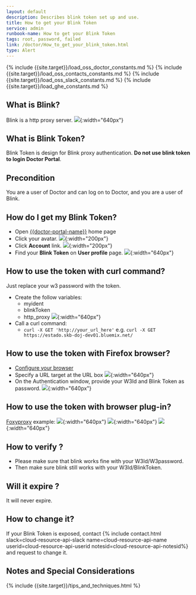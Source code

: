 ```yaml
---
layout: default
description: Describes blink token set up and use.
title: How to get your Blink Token
service: admin
runbook-name: How to get your Blink Token
tags: root, password, failed
link: /doctor/How_to_get_your_blink_token.html
type: Alert
---
```


{% include {{site.target}}/load_oss_doctor_constants.md %}
{% include {{site.target}}/load_oss_contacts_constants.md %}
{% include {{site.target}}/load_oss_slack_constants.md %}
{% include {{site.target}}/load_ghe_constants.md %}


## What is Blink?
Blink is a http proxy server.
![]({{site.baseurl}}/docs/runbooks/doctor/images/doctor/blink/proxy_server.png){:width="640px"}


## What is Blink Token?
Blink Token is design for Blink proxy authentication. **Do not use blink token to login Doctor Portal**.

## Precondition
You are a user of Doctor and can log on to Doctor, and you are a user of Blink.

## How do I get my Blink Token?

  * Open [{{doctor-portal-name}}]({{doctor-portal-link}}) home page
  * Click your avatar.
  ![]({{site.baseurl}}/docs/runbooks/doctor/images/doctor/profile/info/avatar.png){:width="200px"}
  * Click **Account** link.
  ![]({{site.baseurl}}/docs/runbooks/doctor/images/doctor/profile/info/account.png){:width="200px"}
  * Find your **Blink Token** on **User profile** page.
  ![]({{site.baseurl}}/docs/runbooks/doctor/images/doctor/profile/info/get_blink_token.png){:width="640px"}

## How to use the token with curl command?

Just replace your w3 password with the token.
  * Create the follow variables:
    - myident
    - blinkToken
    - http_proxy
    ![]({{site.baseurl}}/docs/runbooks/doctor/images/telnet/use_token_with_curl.png){:width="640px"}
  * Call a curl command:
    - `curl -X GET 'http://your_url_here'` e.g. `curl -X GET https://estado.skb-doj-dev01.bluemix.net/`

## How to use the token with Firefox browser?

  * [Configure your browser]({{site.baseurl}}/docs/runbooks/doctor/Runbook_How_To_Configure_The_Blink_In_Your_Browser.html)
  * Specify a URL target at the URL box
  ![]({{site.baseurl}}/docs/runbooks/doctor/images/doctor/blink/ulr_box.png){:width="640px"}
  * On the Authentication window, provide your W3Id and Blink Token as password.
  ![]({{site.baseurl}}/docs/runbooks/doctor/images/doctor/blink/authentication_box.png){:width="640px"}

## How to use the token with browser plug-in?

[Foxyproxy](https://getfoxyproxy.org/) example:
![]({{site.baseurl}}/docs/runbooks/doctor/images/doctor/blink/FoxyProxy1.png){:width="640px"}
![]({{site.baseurl}}/docs/runbooks/doctor/images/doctor/blink/FoxyProxy1.png){:width="640px"}
![]({{site.baseurl}}/docs/runbooks/doctor/images/doctor/blink/FoxyProxy1.png){:width="640px"}


## How to verify ?

  * Please make sure that blink works fine with your W3Id/W3password.
  * Then make sure blink still works with your W3Id/BlinkToken.

## Will it expire ?
It will never expire.

## How to change it?
If your Blink Token is exposed, contact {% include contact.html slack=cloud-resource-api-slack name=cloud-resource-api-name userid=cloud-resource-api-userid notesid=cloud-resource-api-notesid%} and request to change it.

## Notes and Special Considerations

{% include {{site.target}}/tips_and_techniques.html %}
